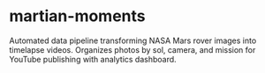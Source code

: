 # martian-moments
Automated data pipeline transforming NASA Mars rover images into timelapse videos. Organizes photos by sol, camera, and mission for YouTube publishing with analytics dashboard.
